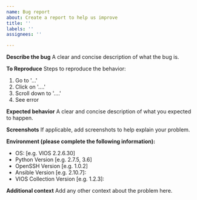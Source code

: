 ```yaml
---
name: Bug report
about: Create a report to help us improve
title: ''
labels: ''
assignees: ''

---
```


**Describe the bug**
A clear and concise description of what the bug is.

**To Reproduce**
Steps to reproduce the behavior:
1. Go to '...'
2. Click on '....'
3. Scroll down to '....'
4. See error

**Expected behavior**
A clear and concise description of what you expected to happen.

**Screenshots**
If applicable, add screenshots to help explain your problem.

**Environment (please complete the following information):**
 - OS: [e.g. VIOS 2.2.6.30]
 - Python Version [e.g. 2.7.5, 3.6]
 - OpenSSH Version [e.g. 1.0.2]
 - Ansible Version [e.g. 2.10.7]:
 - VIOS Collection Version [e.g. 1.2.3]:

**Additional context**
Add any other context about the problem here.
